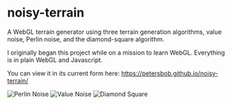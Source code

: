 # noisy-terrain
A WebGL terrain generator using three terrain generation algorithms, value noise, Perlin noise, and the diamond-square algorithm.

I originally began this project while on a mission to learn WebGL. Everything is in plain WebGL and Javascript. 

You can view it in its current form here: https://petersbob.github.io/noisy-terrain/

![Perlin Noise](http://petersbob.github.io/images/perlin-noise.png)
![Value Noise](http://petersbob.github.io/images/value-noise.png)
![Diamond Square](http://petersbob.github.io/images/diamond-square.png)
